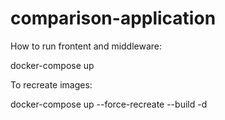 # comparison-application

How to run frontent and middleware:

docker-compose up

To recreate images:

docker-compose up --force-recreate --build -d

